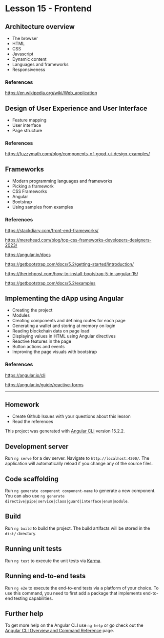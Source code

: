 # Lesson 15 - Frontend

## Architecture overview

- The browser
- HTML
- CSS
- Javascript
- Dynamic content
- Languages and frameworks
- Responsiveness

### References

<https://en.wikipedia.org/wiki/Web_application>

## Design of User Experience and User Interface

- Feature mapping
- User interface
- Page structure

### References

<https://fuzzymath.com/blog/components-of-good-ui-design-examples/>

## Frameworks

- Modern programming languages and frameworks
- Picking a framework
- CSS Frameworks
- Angular
- Bootstrap
- Using samples from examples

### References

<https://stackdiary.com/front-end-frameworks/>

<https://merehead.com/blog/top-css-frameworks-developers-designers-2023/>

<https://angular.io/docs>

<https://getbootstrap.com/docs/5.2/getting-started/introduction/>

<https://therichpost.com/how-to-install-bootstrap-5-in-angular-15/>

<https://getbootstrap.com/docs/5.2/examples>

## Implementing the dApp using Angular

- Creating the project
- Modules
- Creating components and defining routes for each page
- Generating a wallet and storing at memory on login
- Reading blockchain data on page load
- Displaying values in HTML using Angular directives
- Reactive features in the page
- Button actions and events
- Improving the page visuals with bootstrap

### References

<https://angular.io/cli>

<https://angular.io/guide/reactive-forms>

---

## Homework

- Create Github Issues with your questions about this lesson
- Read the references

This project was generated with [Angular CLI](https://github.com/angular/angular-cli) version 15.2.2.

## Development server

Run `ng serve` for a dev server. Navigate to `http://localhost:4200/`. The application will automatically reload if you change any of the source files.

## Code scaffolding

Run `ng generate component component-name` to generate a new component. You can also use `ng generate directive|pipe|service|class|guard|interface|enum|module`.

## Build

Run `ng build` to build the project. The build artifacts will be stored in the `dist/` directory.

## Running unit tests

Run `ng test` to execute the unit tests via [Karma](https://karma-runner.github.io).

## Running end-to-end tests

Run `ng e2e` to execute the end-to-end tests via a platform of your choice. To use this command, you need to first add a package that implements end-to-end testing capabilities.

## Further help

To get more help on the Angular CLI use `ng help` or go check out the [Angular CLI Overview and Command Reference](https://angular.io/cli) page.

